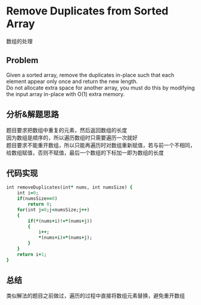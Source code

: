 # Remove Duplicates from Sorted Array
数组的处理
## Problem
Given a sorted array, remove the duplicates in-place such that each element appear only once and return the new length.</br>
Do not allocate extra space for another array, you must do this by modifying the input array in-place with O(1) extra memory.
## 分析&解题思路
题目要求把数组中重复的元素，然后返回数组的长度</br>
因为数组是顺序的，所以遍历数组时只需要遍历一次就好</br>
题目要求不能重开数组，所以只能再遍历时对数组重新赋值，若与前一个不相同，给数组赋值，否则不赋值，最后一个数组的下标加一即为数组的长度
## 代码实现
```ruby
int removeDuplicates(int* nums, int numsSize) {
    int i=0;
    if(numsSize==0)
        return 0;
    for(int j=0;j<numsSize;j++)
    {
        if(*(nums+i)!=*(nums+j))
        {
            i++;
            *(nums+i)=*(nums+j);
        }
    }
    return i+1;
}
```
## 总结
类似解法的题目之前做过，遍历的过程中直接将数组元素替换，避免重开数组

